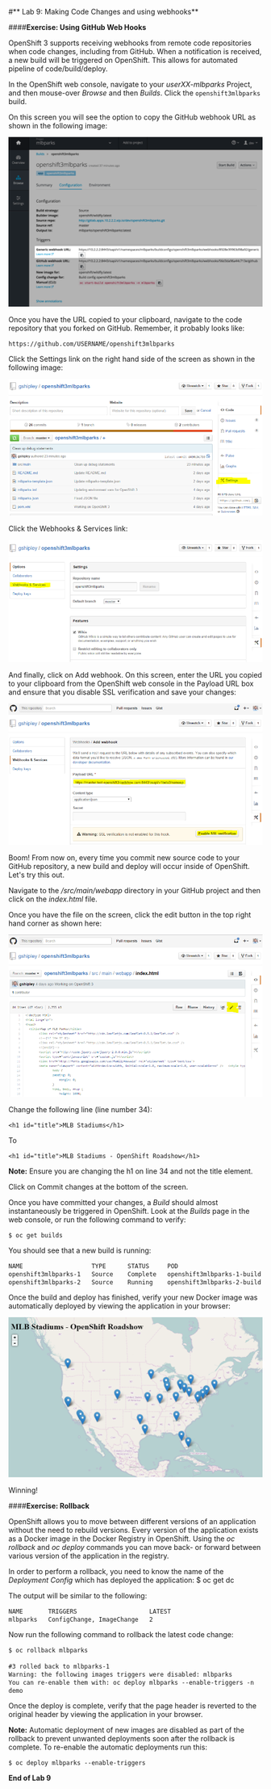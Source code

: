 #** Lab 9: Making Code Changes and using webhooks**

####**Exercise: Using GitHub Web Hooks**

OpenShift 3 supports receiving webhooks from remote code repositories when code
changes, including from GitHub. When a notification is received, a new build
will be triggered on OpenShift. This allows for automated pipeline of
code/build/deploy.

In the OpenShift web console, navigate to your *userXX-mlbparks* Project, and
then mouse-over *Browse* and then *Builds*. Click the `openshift3mlbparks`
build.

On this screen you will see the option to copy the GitHub webhook URL as shown
in the following image:

![Webhook](images/webhook1.png)

Once you have the URL copied to your clipboard, navigate to the code repository
that you forked on GitHub. Remember, it probably looks like:

    https://github.com/USERNAME/openshift3mlbparks

Click the Settings link on the right hand side of the screen as shown in the
following image:

![Webhook](images/webhook2.png)

Click the Webhooks & Services link:

![Webhook](images/webhook3.png)

And finally, click on Add webhook.  On this screen, enter the URL you copied to
your clipboard from the OpenShift web console in the Payload URL box and ensure
that you disable SSL verification and save your changes:

![Webhook](images/webhook4.png)

Boom!  From now on, every time you commit new source code to your GitHub
repository, a new build and deploy will occur inside of OpenShift.  Let's try
this out.

Navigate to the */src/main/webapp* directory in your GitHub project and then
click on the *index.html* file.

Once you have the file on the screen, click the edit button in the top right
hand corner as shown here:

![Webhook](images/webhook5.png)

Change the following line (line number 34):

	<h1 id="title">MLB Stadiums</h1>

To

	<h1 id="title">MLB Stadiums - OpenShift Roadshow</h1>

**Note:** Ensure you are changing the h1 on line 34 and not the title element.

Click on Commit changes at the bottom of the screen.

Once you have committed your changes, a *Build* should almost instantaneously be
triggered in OpenShift. Look at the *Builds* page in the web console, or run the
following command to verify:

	$ oc get builds

You should see that a new build is running:

    NAME                   TYPE      STATUS     POD
    openshift3mlbparks-1   Source    Complete   openshift3mlbparks-1-build
    openshift3mlbparks-2   Source    Running    openshift3mlbparks-2-build


Once the build and deploy has finished, verify your new Docker image was
automatically deployed by viewing the application in your browser:

![Webhook](images/webhook6.png)

Winning!

####**Exercise: Rollback**

OpenShift allows you to move between different versions of an application without
the need to rebuild versions. Every version of the application exists as a Docker
image in the Docker Registry in OpenShift. Using the *oc rollback* and *oc deploy*
commands you can move back- or forward between various version of the application
in the registry.

In order to perform a rollback, you need to know the name of the *Deployment Config*
which has deployed the application:
    $ oc get dc

The output will be similar to the following:

    NAME       TRIGGERS                    LATEST
    mlbparks   ConfigChange, ImageChange   2

Now run the following command to rollback the latest code change:

    $ oc rollback mlbparks

    #3 rolled back to mlbparks-1
    Warning: the following images triggers were disabled: mlbparks
    You can re-enable them with: oc deploy mlbparks --enable-triggers -n demo

Once the deploy is complete, verify that the page header is reverted to the
original header by viewing the application in your browser.

**Note:** Automatic deployment of new images are disabled as part of the rollback
to prevent unwanted deployments soon after the rollback is complete. To re-enable
the automatic deployments run this:

    $ oc deploy mlbparks --enable-triggers

**End of Lab 9**
